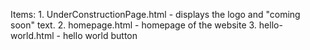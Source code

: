 Items: 
    1. UnderConstructionPage.html - displays the logo and "coming soon" text. 
    2. homepage.html - homepage of the website
    3. hello-world.html - hello world button
    